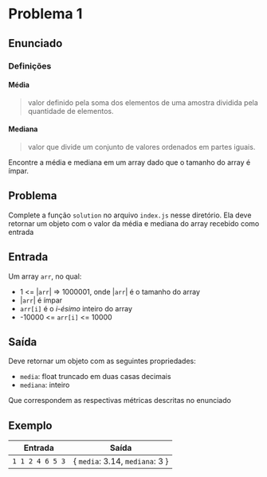 # Problema 1

## Enunciado

### Definições

#### Média

> valor definido pela soma dos elementos de uma amostra dividida pela quantidade de elementos.

#### Mediana

> valor que divide um conjunto de valores ordenados em partes iguais.

Encontre a média e mediana em um array dado que o tamanho do array é ímpar.

## Problema

Complete a função `solution` no arquivo `index.js` nesse diretório. Ela deve retornar um objeto com o valor da média e mediana do array recebido como entrada

## Entrada

Um array `arr`, no qual:

- 1 <= |`arr`| => 1000001, onde |`arr`| é o tamanho do array
- |`arr`| é ímpar
- `arr[i]` é o _i-ésimo_ inteiro do array
- -10000 <= `arr[i]` <= 10000

## Saída

Deve retornar um objeto com as seguintes propriedades: 
- `media`: float truncado em duas casas decimais
- `mediana`: inteiro 

Que correspondem as respectivas métricas descritas no enunciado

## Exemplo

| Entrada         |                   Saída                    |
| --------------- | :----------------------------------------: |
| `1 1 2 4 6 5 3` | { `media`: 3.14, `mediana`: 3 } |
